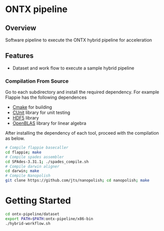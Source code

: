 # ONTX pipeline

## Overview

Software pipeline to execute the ONTX hybrid pipeline for acceleration

## Features

* Dataset and work flow to execute a sample hybrid pipeline  

### Compilation From Source
Go to each subdirectory and install the required dependency. For example Flappie  has the following dependences
* [Cmake](https://cmake.org/) for building
* [CUnit](http://cunit.sourceforge.net/) library for unit testing
* [HDF5](https://www.hdfgroup.org/) library
* [OpenBLAS](https://www.openblas.net/) library for linear algebra

After installing the dependency of each tool, proceed with the compilation as below.

```bash
# Compile flappie basecaller 
cd flappie; make 
# Compile spades assembler 
cd SPAdes-3.31.1; ./spades_compile.sh 
# Compile darwin aligner 
cd darwin; make 
# Compile Nanopolish 
git clone https://github.com/jts/nanopolish; cd nanopolish; make 
```

# Getting Started


```bash
cd ontx-pipeline/dataset
export PATH=$PATH:ontx-pipeline/x86-bin
./hybrid-workflow.sh
```

